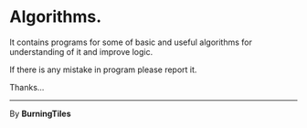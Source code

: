 # Algorithms.

It contains programs for some of basic and useful algorithms for understanding of it and improve logic.

If there is any mistake in program please report it.

Thanks...

---

By 
**BurningTiles**
